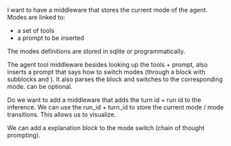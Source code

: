I want to have a middleware that stores the current mode of the agent.
Modes are linked to: 
 - a set of tools
 - a prompt to be inserted

The modes definitions are stored in sqlite or programmatically.

The agent tool middleware besides looking up the tools + prompt, also inserts 
a prompt that says how to switch modes (through a <mode-switch> block with subblocks <analysis> and <new-mode>).
It also parses the <mode-switch> block and switches to the corresponding mode. <mode-switch> can be optional.

Do we want to add a middleware that adds the turn id + run id to the inference. 
We can use the run_id + turn_id to store the current mode / mode transitions.
This allows us to visualize. 

We can add a explanation block to the mode switch (chain of thought prompting).
